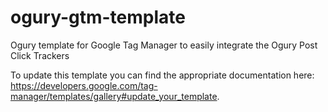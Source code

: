# ogury-gtm-template

Ogury template for Google Tag Manager to easily integrate the Ogury Post Click Trackers

To update this template you can find the appropriate documentation here: https://developers.google.com/tag-manager/templates/gallery#update_your_template.